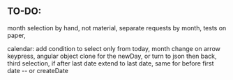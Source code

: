 ## TO-DO:
month selection by hand, not material,
separate requests by month,
tests on paper,

calendar:
add condition to select only from today,
month change on arrow keypress,
angular object clone for the newDay, or turn to json then back,
third selection, if after last date extend to last date, same for before first date -- or createDate